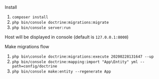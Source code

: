 Install

1) `composer install`
2) `php bin/console doctrine:migrations:migrate`
3) `php bin/console server:run`

Host will be displayed in console (default is `127.0.0.1:8000`)

Make migrations flow
1) `php bin\console doctrine:migrations:execute 20200228131647 --up`
2) `php bin/console doctrine:mapping:import "App\Entity" yml --path=config/doctrine`
3) `php bin/console make:entity --regenerate App`